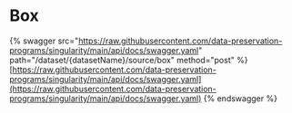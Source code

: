 # Box

{% swagger src="https://raw.githubusercontent.com/data-preservation-programs/singularity/main/api/docs/swagger.yaml" path="/dataset/{datasetName}/source/box" method="post" %}
[https://raw.githubusercontent.com/data-preservation-programs/singularity/main/api/docs/swagger.yaml](https://raw.githubusercontent.com/data-preservation-programs/singularity/main/api/docs/swagger.yaml)
{% endswagger %}
